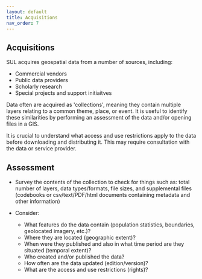 ```yaml
---
layout: default
title: Acquisitions
nav_order: 7
---
```


## Acquisitions ##

SUL acquires geospatial data from a number of sources, including:

* Commercial vendors
* Public data providers
* Scholarly research
* Special projects and support initiaitves

Data often are acquired as 'collections', meaning they contain multiple layers relating to a common theme, place, or event. It is useful to identify these similarities by performing an assessment of the data and/or opening files in a GIS.

It is crucial to understand what access and use restrictions apply to the data before downloading and distributing it. This may require consultation with the data or service provider.

## Assessment

* Survey the contents of the collection to check for things such as: total number of layers, data types/formats, file sizes, and supplemental files (codebooks or csv/text/PDF/html documents containing metadata and other information)

* Consider: 
  * What features do the data contain (population statistics, boundaries, geolocated imagery, etc.)? 
  * Where they are located (geographic extent)? 
  * When were they published and also in what time period are they situated (temporal extent)? 
  * Who created and/or published the data? 
  * How often are the data updated (edition/version)? 
  * What are the access and use restrictions (rights)?




